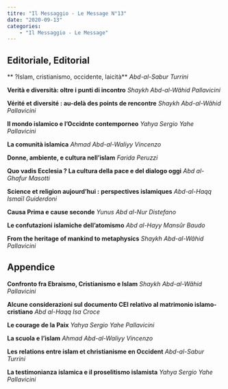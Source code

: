 ```yaml
---
titre: "Il Messaggio - Le Message N°13"
date: "2020-09-13"
categories:
    - "Il Messaggio - Le Message"
---
```



## Editoriale, Editorial
** ?Islam, cristianismo, occidente, laicità**
*Abd-al-Sabur Turrini*

**Verità e diversità: oltre i punti di incontro**
*Shaykh Abd-al-Wâhid Pallavicini*

**Vérité et diversité : au-delà des points de rencontre**
*Shaykh Abd-al-Wâhid Pallavicini*

**Il mondo islamico e l’Occidnte contemporneo**
*Yahya Sergio Yahe Pallavicini*

**La comunità islamica**
*Ahmad Abd-al-Waliyy Vincenzo*

**Donne, ambiente, e cultura nell’islam**
*Farida Peruzzi*

**Quo vadis Ecclesia ? La cultura della pace e del dialogo oggi**
*Abd al-Ghafur Masotti*

**Science et religion aujourd’hui :**
**perspectives islamiques**
*Abd-al-Haqq Ismaïl Guiderdoni*

**Causa Prima e cause seconde**
*Yunus Abd al-Nur Distefano*

**Le confutazioni islamiche dell’atomismo**
*Abd al-Hayy Mansûr Baudo*

**From the heritage of mankind to metaphysics**
*Shaykh Abd-al-Wâhid Pallavicini*

## Appendice

**Confronto fra Ebraismo, Cristianismo e Islam**
*Shaykh Abd-al-Wâhid Pallavicini*

**Alcune considerazioni sul documento CEI relativo al matrimonio islamo-cristiano**
*Abd al-Haqq Isa Croce*

**Le courage de la Paix**
*Yahya Sergio Yahe Pallavicini*

**La scuola e l’islam**
*Ahmad Abd-al-Waliyy Vincenzo*

**Les relations entre islam et christianisme en Occident**
*Abd-al-Sabur Turrini*

**La testimonianza islamica e il proselitismo islamista**
*Yahya Sergio Yahe Pallavicini*
